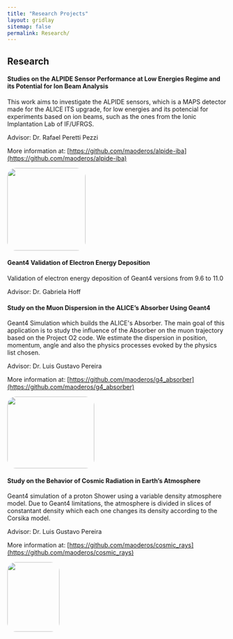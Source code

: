 ```yaml
---
title: "Research Projects"
layout: gridlay
sitemap: false
permalink: Research/
---
```


<!-- <style> -->
<!-- iframe { -->
<!--   height: 100%; -->
<!--   width: 175px !important; -->
<!--   display: inline; -->
<!--   vertical-align:middle; -->
<!--   margin:0px !important; -->
<!--   padding:0px !important; -->
<!--   width: 175px; -->
<!--   display: inline; -->
<!--   vertical-align:middle; -->
<!--   border: 1px solid red; -->
<!-- } -->
<!-- .col-md-3 { -->
<!--   margin:0px !important; -->
<!--   padding:0px !important; -->
<!--   overflow:hidden; -->
<!--   display: table-cell; -->
<!--   text-align:center; -->
<!--   background: white; -->
<!--   width: 175px; -->
<!--   border: 0px solid transparent; -->
<!--   border-radius:20px; -->
<!-- } -->
<!-- </style> -->

<style>
img{
  border-radius: 10px;
}
.col-md-3 {
  margin-top:10px;
  margin-bottom:10px;
  padding:0px;
  display:block;
  overflow:hidden;
  text-align:center;
  display: table-cell;
  background: white;
  border-radius: 20px;
  height: auto;
  <!-- border: 1px solid black; -->
}
iframe {
  margin:0;
  padding:0;
  width: 175px;
  display: inline;
  vertical-align: middle;
}
</style>

  <!-- border: 5px solid red; -->
  <!-- margin-bottom:5px; -->
  <!-- margin-left:5px; -->
  <!-- float: none; -->

## Research

<div class="jumbotron">
<div class="row align-items-end">
<div class="col-md-9 col-sm-12">
 <h4>Studies on the ALPIDE Sensor Performance at Low Energies Regime and its Potential for Ion Beam Analysis</h4>
This work aims to investigate the ALPIDE sensors, which is a MAPS detector made for the ALICE ITS upgrade, for low energies and its potencial for experiments based on 
ion beams, such as the ones from the Ionic Implantation Lab of IF/UFRGS. 

Advisor: Dr. Rafael Peretti Pezzi

More information at: [https://github.com/maoderos/alpide-iba](https://github.com/maoderos/alpide-iba)
</div>
<div class="col-md-3 col-sm-12" style="background-color:transparent" >
  <img src="{{ site.url }}{{ site.baseurl }}/images/respic/transmisssion_exps.jpg" width="180px" height="190px" />
</div>
</div>
</div>


  <!-- <iframe src="https://player.vimeo.com/video/455887852?autoplay=1&loop=1&autopause=0&muted=1&quality=240p&background=1" height="142px" frameborder="0" allow="autoplay"></iframe> -->


<div class="jumbotron">
<div class="row align-items-end">
<div class="col-md-9 col-sm-12">
<h4>Geant4 Validation of Electron Energy Deposition</h4>
Validation of electron energy deposition of Geant4 versions from 9.6 to 11.0

Advisor: Dr. Gabriela Hoff

</div>
</div>
</div>
 

<div class="jumbotron">
<div class="row align-items-end">
<div class="col-md-9 col-sm-12">
 <h4>Study on the Muon Dispersion in the ALICE’s Absorber Using Geant4</h4>
Geant4 Simulation which builds the ALICE's Absorber. The main goal of this application is to study the influence of the Absorber on the muon trajectory based on the 
Project O2 code. We estimate the dispersion in position, momentum, angle and also the physics processes evoked by the physics list chosen.

Advisor: Dr. Luis Gustavo Pereira

More information at: [https://github.com/maoderos/g4_absorber](https://github.com/maoderos/g4_absorber)
</div>
<div class="col-md-3 col-sm-12" style="background-color:transparent" >
  <img src="{{ site.url }}{{ site.baseurl }}/images/respic/abs.jpg" width="200px" height="165px"/>
</div>
</div>
</div>


<div class="jumbotron">
<div class="row align-items-end">
<div class="col-md-9 col-sm-12">
 <h4>Study on the Behavior of Cosmic Radiation in Earth’s Atmosphere</h4>
Geant4 simulation of a proton Shower using a variable density atmosphere model. Due to Geant4 limitations, the atmosphere is divided in slices of constantant density which each one changes its density according to the Corsika model. 

Advisor: Dr. Luis Gustavo Pereira

More information at: [https://github.com/maoderos/cosmic_rays](https://github.com/maoderos/cosmic_rays)
</div>
<div class="col-md-3 col-sm-12" style="background-color:transparent" >
  <img src="{{ site.url }}{{ site.baseurl }}/images/respic/shower.jpg" width="120px" height="160px"/>
</div>
</div>
</div>


